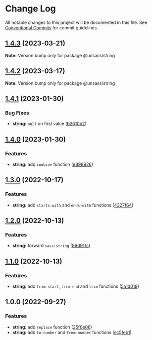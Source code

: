 # Change Log

All notable changes to this project will be documented in this file.
See [Conventional Commits](https://conventionalcommits.org) for commit guidelines.

## [1.4.3](https://github.com/unsass/unsass/compare/@unsass/string@1.4.2...@unsass/string@1.4.3) (2023-03-21)

**Note:** Version bump only for package @unsass/string





## [1.4.2](https://github.com/unsass/unsass/compare/@unsass/string@1.4.1...@unsass/string@1.4.2) (2023-03-17)

**Note:** Version bump only for package @unsass/string






## [1.4.1](https://github.com/unsass/unsass/compare/@unsass/string@1.4.0...@unsass/string@1.4.1) (2023-01-30)


### Bug Fixes

* **string:** `null` on first value ([b2610b2](https://github.com/unsass/unsass/commit/b2610b21dcf2e23d7da6cd1bb314e3efa63d88db))



## [1.4.0](https://github.com/unsass/unsass/compare/@unsass/string@1.3.0...@unsass/string@1.4.0) (2023-01-30)


### Features

* **string:** add `combine` function ([e898926](https://github.com/unsass/unsass/commit/e898926fe2d3c6382f7d3f2ea29d5ee1b4aae50b))




## [1.3.0](https://github.com/unsass/unsass/compare/@unsass/string@1.2.0...@unsass/string@1.3.0) (2022-10-17)


### Features

* **string:** add `starts-with` and `ends-with` functions ([4327f64](https://github.com/unsass/unsass/commit/4327f643d16df22a0fa69155814f79dbc702cd4a))




## [1.2.0](https://github.com/unsass/unsass/compare/@unsass/string@1.1.0...@unsass/string@1.2.0) (2022-10-13)


### Features

* **string:** forward `sass:string` ([89d911c](https://github.com/unsass/unsass/commit/89d911cc2d7e5bbdb165204a7983abe08b085a8c))




## [1.1.0](https://github.com/unsass/unsass/compare/@unsass/string@1.0.0...@unsass/string@1.1.0) (2022-10-13)


### Features

* **string:** add `trim-start`, `trim-end` and `trim` functions ([5a1d019](https://github.com/unsass/unsass/commit/5a1d019936b199ff1031f4b7b33ce039c617c26f))




## 1.0.0 (2022-09-27)


### Features

* **string:** add `replace` function ([25f6e06](https://github.com/unsass/unsass/commit/25f6e068206569e65bb106728579a972e7b62bde))
* **string:** add `to-number` and `from-number` functions ([ec5feb1](https://github.com/unsass/unsass/commit/ec5feb165279e708920a88c7ca3e3ae42705b3b5))
